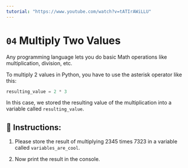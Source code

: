 ```yaml
---
tutorial: "https://www.youtube.com/watch?v=tATIrAWiLLU"
---
```


# `04` Multiply Two Values

Any programming language lets you do basic Math operations like multiplication, division, etc.

To multiply 2 values in Python, you have to use the asterisk operator like this:

```py
resulting_value = 2 * 3
```

In this case, we stored the resulting value of the multiplication into a variable called `resulting_value`.

## 📝 Instructions:

1. Please store the result of multiplying 2345 times 7323 in a variable called `variables_are_cool`.

2. Now print the result in the console.
